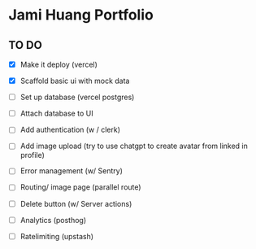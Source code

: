 # Jami Huang Portfolio

## TO DO 
- [x] Make it deploy (vercel)
- [x] Scaffold basic ui with mock data
- [ ] Set up database (vercel postgres)
- [ ] Attach database to UI
- [ ] Add authentication (w / clerk)
- [ ] Add image upload (try to use chatgpt to create avatar from linked in profile)
- [ ] Error management (w/ Sentry)
- [ ] Routing/ image page (parallel route)
- [ ] Delete button (w/ Server actions)
- [ ] Analytics (posthog)
- [ ] Ratelimiting (upstash)

